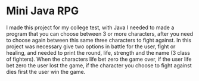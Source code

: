 # Mini Java RPG

I made this project for my college test, with Java I needed to made a program that you can choose between 3 or more characters, after you need to choose again
between this same three characters to fight against. In this project was necessary give two options in battle for the user, fight or healing, and needed to print
the round, life, strength and the name (3 class of fighters). When the characters life bet zero the game over, if the user life bet zero the user lost the game, if
the character you choose to fight against dies first the user win the game.
